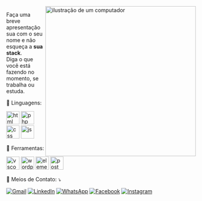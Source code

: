 
<img src="https://raw.githubusercontent.com/MicaelliMedeiros/micaellimedeiros/master/image/computer-illustration.png" alt="ilustração de um computador" min-width="400px" max-width="400px" width="400px" align="right">

<p align="left"> 
  Faça uma breve apresentação sua com o seu nome e não esqueça a <strong>sua stack</strong>.<br>
  Diga o que você está fazendo no momento, se trabalha ou estuda.
</p>

<p align="left">
  🦄 Linguagens: 
  
  <img src="https://cdn-icons-png.flaticon.com/128/1051/1051328.png" alt="html" width=35px/></a>
  <img src="https://cdn-icons-png.flaticon.com/128/1/1975.png" alt="php" width=35px/></a>
  <img src="https://cdn-icons-png.flaticon.com/128/732/732007.png" alt="css" width=35px/></a>
  <img src="https://cdn-icons-png.flaticon.com/128/721/721671.png" alt="js" width=35px/></a>
  
</p>

<p align="left">
  💼 Ferramentas:
  
   <img src="https://cdn-icons-png.flaticon.com/128/15713/15713436.png" alt="vscode" width=35px /></a>
   <img src="https://cdn-icons-png.flaticon.com/128/270/270832.png" alt="wordpress" width=35px/></a>
   <img src="https://cdn-icons-png.flaticon.com/128/5968/5968699.png" alt="elementor" width=35px/></a>
   <img src="https://cdn-icons-png.flaticon.com/128/10464/10464247.png" alt="post" width=35px/></a>
</p>
<p align="left">
  💌 Meios de Contato: ⤵️
</p>

<p align="left">
  <a href="#" title="Gmail">
  <img src="https://img.shields.io/badge/-Gmail-FF0000?style=flat-square&labelColor=FF0000&logo=gmail&logoColor=white&link=LINK-DO-SEU-GMAIL" alt="Gmail"/></a>
  <a href="https://www.linkedin.com/in/daniel-souza-263b63238/" title="LinkedIn">
  <img src="https://img.shields.io/badge/-Linkedin-0e76a8?style=flat-square&logo=Linkedin&logoColor=white&link=LINK-DO-SEU-LINKEDIN" alt="LinkedIn"/></a>
  <a href="https://w.app/1gtval" title="WhatsApp">
  <img src="https://img.shields.io/badge/-WhatsApp-25d366?style=flat-square&labelColor=25d366&logo=whatsapp&logoColor=white&link=API-DO-SEU-WHATSAPP" alt="WhatsApp"/></a>
  <a href="https://www.facebook.com/daniel.desouzasantos.35?locale=pt_BR" title="Facebook">
  <img src="https://img.shields.io/badge/-Facebook-3b5998?style=flat-square&labelColor=3b5998&logo=facebook&logoColor=white&link=LINK-DO-SEU-FACEBOOK" alt="Facebook"/></a>
  <a href="https://www.instagram.com/nielvbsouza/" title="Instagram">
  <img src="https://img.shields.io/badge/-Instagram-DF0174?style=flat-square&labelColor=DF0174&logo=instagram&logoColor=white&link=LINK-DO-SEU-INSTAGRAM" alt="Instagram"/></a>
</p>
